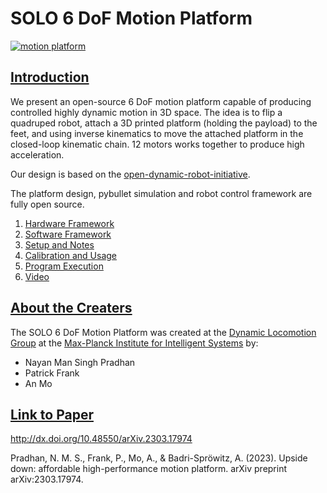 # SOLO 6 DoF Motion Platform

[![motion platform](http://img.youtube.com/vi/thXPA2MYcQw/0.jpg)](https://youtu.be/thXPA2MYcQw "6-DoF- Motion Platform")

## <u>Introduction</u>
We present an open-source 6 DoF motion platform capable of producing controlled highly dynamic motion in 3D space. The idea is to flip a quadruped robot, attach a 3D printed platform (holding the payload) to the feet, and using inverse kinematics to move the attached platform in the closed-loop kinematic chain. 12 motors works together to produce high acceleration.

Our design is based on the [open-dynamic-robot-initiative](https://github.com/open-dynamic-robot-initiative).

The platform design, pybullet simulation and robot control framework are fully open source.

1. [Hardware Framework](docs/hardware_framework.md)
2. [Software Framework](docs/software_framework.md)
3. [Setup and Notes](docs/setup_and_notes.md)
4. [Calibration and Usage](docs/calibration_and_usage.md) 
5. [Program Execution](docs/program_execution.md)
6. [Video](https://youtu.be/BtfoymwgIUY)

## <u>About the Creaters</u>
The SOLO 6 DoF Motion Platform was created at the [Dynamic Locomotion Group](https://dlg.is.mpg.de) at the [Max-Planck Institute for Intelligent Systems](https://is.mpg.de) by: 
- Nayan Man Singh Pradhan
- Patrick Frank
- An Mo

## <u>Link to Paper</u>
http://dx.doi.org/10.48550/arXiv.2303.17974

Pradhan, N. M. S., Frank, P., Mo, A., & Badri-Spröwitz, A. (2023). Upside down: affordable high-performance motion platform. arXiv preprint arXiv:2303.17974.